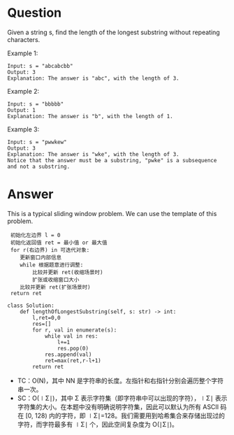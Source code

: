 # Question
Given a string s, find the length of the longest substring without repeating characters.

Example 1:
```
Input: s = "abcabcbb"
Output: 3
Explanation: The answer is "abc", with the length of 3.
```
Example 2:
```
Input: s = "bbbbb"
Output: 1
Explanation: The answer is "b", with the length of 1.
```
Example 3:
```
Input: s = "pwwkew"
Output: 3
Explanation: The answer is "wke", with the length of 3.
Notice that the answer must be a substring, "pwke" is a subsequence and not a substring.
```

# Answer
This is a typical sliding window problem. We can use the template of this problem. 
```
 初始化左边界 l = 0
 初始化返回值 ret = 最小值 or 最大值
 for r(右边界) in 可迭代对象:
    更新窗口内部信息
    while 根据题意进行调整:
        比较并更新 ret(收缩场景时)
        扩张或收缩窗口大小
    比较并更新 ret(扩张场景时)
 return ret
```
```python3
class Solution:
    def lengthOfLongestSubstring(self, s: str) -> int:
        l,ret=0,0
        res=[]
        for r, val in enumerate(s):
            while val in res:
                l+=1
                res.pop(0)
            res.append(val)
            ret=max(ret,r-l+1)
        return ret              
```

- TC：O(N)，其中 NN 是字符串的长度。左指针和右指针分别会遍历整个字符串一次。
- SC：O(∣Σ∣)，其中 Σ 表示字符集（即字符串中可以出现的字符），∣Σ∣ 表示字符集的大小。在本题中没有明确说明字符集，因此可以默认为所有 ASCII 码在 [0, 128) 内的字符，即 ∣Σ∣=128。我们需要用到哈希集合来存储出现过的字符，而字符最多有 ∣Σ∣ 个，因此空间复杂度为 O(∣Σ∣)。

